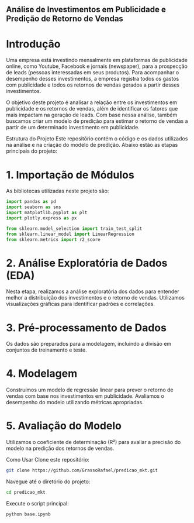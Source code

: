 ## Análise de Investimentos em Publicidade e Predição de Retorno de Vendas
# Introdução
Uma empresa está investindo mensalmente em plataformas de publicidade online, como Youtube, Facebook e jornais (newspaper), para a prospecção de leads (pessoas interessadas em seus produtos). Para acompanhar o desempenho desses investimentos, a empresa registra todos os gastos com publicidade e todos os retornos de vendas gerados a partir desses investimentos.

O objetivo deste projeto é analisar a relação entre os investimentos em publicidade e os retornos de vendas, além de identificar os fatores que mais impactam na geração de leads. Com base nessa análise, também buscamos criar um modelo de predição para estimar o retorno de vendas a partir de um determinado investimento em publicidade.

Estrutura do Projeto
Este repositório contém o código e os dados utilizados na análise e na criação do modelo de predição. Abaixo estão as etapas principais do projeto:

# 1. Importação de Módulos
As bibliotecas utilizadas neste projeto são:

````python
import pandas as pd
import seaborn as sns
import matplotlib.pyplot as plt
import plotly.express as px

from sklearn.model_selection import train_test_split
from sklearn.linear_model import LinearRegression
from sklearn.metrics import r2_score
````
# 2. Análise Exploratória de Dados (EDA)
Nesta etapa, realizamos a análise exploratória dos dados para entender melhor a distribuição dos investimentos e o retorno de vendas. Utilizamos visualizações gráficas para identificar padrões e correlações.

# 3. Pré-processamento de Dados
Os dados são preparados para a modelagem, incluindo a divisão em conjuntos de treinamento e teste.

# 4. Modelagem
Construímos um modelo de regressão linear para prever o retorno de vendas com base nos investimentos em publicidade. Avaliamos o desempenho do modelo utilizando métricas apropriadas.

# 5. Avaliação do Modelo
Utilizamos o coeficiente de determinação (R²) para avaliar a precisão do modelo na predição dos retornos de vendas.

Como Usar
Clone este repositório:

````bash
git clone https://github.com/GrassoRafael/predicao_mkt.git
````

Navegue até o diretório do projeto:
````bash
cd predicao_mkt
````

Execute o script principal:
````bash
python base.ipynb
````
